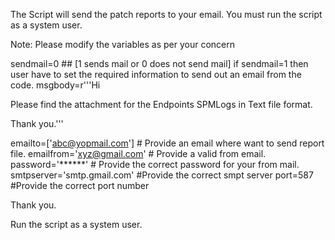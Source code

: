 The Script will send the patch reports to your email. You must run the script as a system user.

Note:
Please modify the variables as per your concern

sendmail=0 ## [1 sends mail or 0 does not send mail] if sendmail=1 then user have to set the required information to send out an email from the code.
msgbody=r'''Hi

Please find the attachment for the Endpoints SPMLogs in Text file format.

Thank you.'''
 

emailto=['abc@yopmail.com']      # Provide an email where want to send report file.
emailfrom='xyz@gmail.com'        # Provide a valid from email.
password='******'                           # Provide the correct password for your from mail.
smtpserver='smtp.gmail.com'       #Provide the correct smpt server
port=587                                       #Provide the correct port number

Thank you.

Run the script as a system user.